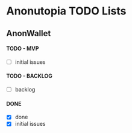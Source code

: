 # Anonutopia TODO Lists

## AnonWallet

#### TODO - MVP

- [ ] initial issues

#### TODO - BACKLOG

- [ ] backlog

#### DONE

- [x] done
- [x] initial issues
